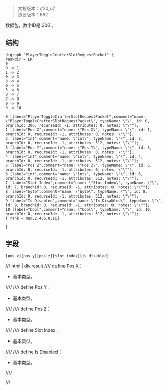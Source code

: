 # <!-- md:samp PlayerToggleCrafterSlotRequestPacket -->

> 文档版本：r/20_u7<br/>协议版本：662

<!-- md:samp PlayerToggleCrafterSlotRequestPacket -->数据包，数字ID是`306`。

## 结构

```viz
digraph "PlayerToggleCrafterSlotRequestPacket" {
rankdir = LR
0
0 -> 1
1 -> 2
0 -> 3
3 -> 4
0 -> 5
5 -> 6
0 -> 7
7 -> 8
0 -> 9
9 -> 10

0 [label="PlayerToggleCrafterSlotRequestPacket",comment="name: \"PlayerToggleCrafterSlotRequestPacket\", typeName: \"\", id: 0, branchId: 306, recurseId: -1, attributes: 0, notes: \"\""];
1 [label="Pos X",comment="name: \"Pos X\", typeName: \"\", id: 1, branchId: 0, recurseId: -1, attributes: 0, notes: \"\""];
2 [label="int",comment="name: \"int\", typeName: \"\", id: 2, branchId: 0, recurseId: -1, attributes: 512, notes: \"\""];
3 [label="Pos Y",comment="name: \"Pos Y\", typeName: \"\", id: 3, branchId: 0, recurseId: -1, attributes: 0, notes: \"\""];
4 [label="int",comment="name: \"int\", typeName: \"\", id: 4, branchId: 0, recurseId: -1, attributes: 512, notes: \"\""];
5 [label="Pos Z",comment="name: \"Pos Z\", typeName: \"\", id: 5, branchId: 0, recurseId: -1, attributes: 0, notes: \"\""];
6 [label="int",comment="name: \"int\", typeName: \"\", id: 6, branchId: 0, recurseId: -1, attributes: 512, notes: \"\""];
7 [label="Slot Index",comment="name: \"Slot Index\", typeName: \"\", id: 7, branchId: 0, recurseId: -1, attributes: 0, notes: \"\""];
8 [label="byte",comment="name: \"byte\", typeName: \"\", id: 8, branchId: 0, recurseId: -1, attributes: 512, notes: \"\""];
9 [label="Is Disabled",comment="name: \"Is Disabled\", typeName: \"\", id: 9, branchId: 0, recurseId: -1, attributes: 0, notes: \"\""];
10 [label="bool",comment="name: \"bool\", typeName: \"\", id: 10, branchId: 0, recurseId: -1, attributes: 512, notes: \"\""];
{ rank = max;2;4;6;8;10}

}

```

## 字段

```title='PlayerToggleCrafterSlotRequestPacket'
[pos_x][pos_y][pos_z][slot_index][is_disabled]
```

/// html | div.result
//// define
Pos X：<!-- md:samp int -->

- 基本类型。


////
//// define
Pos Y：<!-- md:samp int -->

- 基本类型。


////
//// define
Pos Z：<!-- md:samp int -->

- 基本类型。


////
//// define
Slot Index：<!-- md:samp byte -->

- 基本类型。


////
//// define
Is Disabled：<!-- md:samp bool -->

- 基本类型。


////

///

